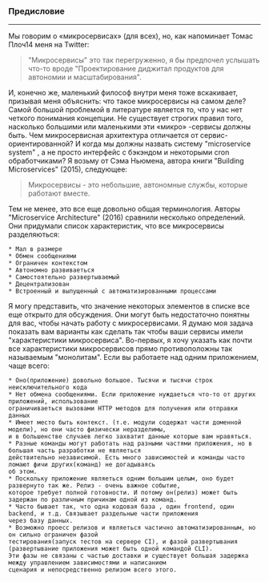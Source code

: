 ### Предисловие
------

Мы говорим о «микросервисах» (для всех), но, как напоминает Томас Плоч14
меня на Twitter:
> "Микросервисы" это так перегруженно, я бы предпочел услышать что-то вроде "Проектирование диджитал продуктов для автономии и масштабирования".

И, конечно же, маленький философ внутри меня тоже вскакивает, призывая меня объяснить:
что такое микросервисы на самом деле? Самой большой проблемой в литературе является то, что
у нас нет четкого понимания концепции. Не существует строгих правил того, насколько большими или
маленькими эти «микро» -сервисы должны быть. Чем микросервисная архитектура
отличается от сервис-ориентированной? И когда мы должны назвать систему
"microservice system" , а не просто интерфейс с бэкэндом и некоторыми cron обработчиками?
Я возьму от Сэма Ньюмена, автора книги "Building Microservices" (2015), следующее:

> Микросервисы - это небольшие, автономные службы, которые работают вместе.

Тем не менее, это все еще довольно общая терминология. Авторы "Microservice Architecture"
(2016) сравнили несколько определений. Они придумали список характеристик, что все микросервисы
разделяються:

	* Мал в размере
	* Обмен сообщениями
	* Ограничен контекстом
	* Автономно развиваеться
	* Самостоятельно развертываемый
	* Децентрализован
	* Встроенный и выпущенный с автоматизированными процессами

Я могу представить, что значение некоторых элементов в списке все еще открыто
для обсуждения. Они могут быть недостаточно понятны для вас, чтобы начать работу с
микросервисами. Я думаю моя задача показать вам варианты как сделать так чтобы ваши сервисы
имели "характеристики микросервиса". Во-первых, я хочу указать как почти все характеристики микросервисов
прямо противоположны так называемым "монолитам". Если вы работаете над одним приложением, чаще всего:
 
	* Оно(приложение) довольно большое. Тысячи и тысячи строк неисключительного кода
	* Нет обмена сообщениями. Если приложение нуждаеться что-то от других приложений, использование
	ограничиваеться вызовами HTTP методов для получения или отправки данных
	* Имеет место быть контекст. (т.е. модули содержат части доменной модели), но они часто физически неразделимы,
	и в большенстве случаев легко захватит данные которые вам нравяться.
	* Разные команды могут работать над разными частями приложения, но в большая часть разработки не являеться
	действительно независимой. Есть много зависимостей и команды часто ломают фичи других(команд) не догадываясь
	об этом.
	* Поскольку приложение являеться одним большим целым, оно будет развернуто так же. Релиз - очень важное событие,
	которое требует полной готовности. И потому он(релиз) может быть задержан по различным причинам одной из команд.
	* Часто бывает так, что одна кодовая база , один frontend, один backend, и т.д. Связывает раздельные части приложения
	через базу данных.
	* Возможно проесс релизов и являеться частично автоматизированным, но он сильно ограничен фазой 
	тестирования(запуск тестов на сервере CI), и фазой развертывания (развертывание приложения может быть одной командой CLI).
	Эти фазы не связаны с частью доставки и существует большая задержка между управлением зависимостями и написанием 
	сценария и непосредственно релизом всего этого.
